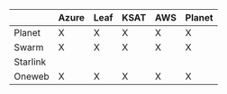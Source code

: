 |          | Azure | Leaf | KSAT | AWS | Planet |
|----------|-------|------|------|-----|--------|
| Planet   |   X   |   X   |   X   |  X   |    X    |
| Swarm    |   X   |   X   |   X   |  X   |    X    |
| Starlink |       |       |       |      |         |
| Oneweb   |   X   |   X   |   X   |  X   |    X    |